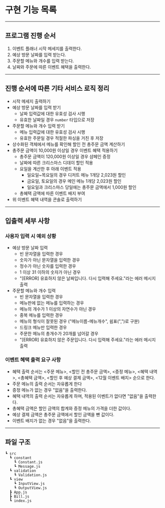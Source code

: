 # 구현 기능 목록

---
## 프로그램 진행 순서
1. 이벤트 플래너 시작 메세지를 출력한다.
2. 예상 방문 날짜를 입력 받는다.
3. 주문할 메뉴와 개수를 입력 받는다.
4. 날짜와 주문에 따른 이벤트 혜택을 출력한다.

---
## 진행 순서에 따른 기타 서비스 로직 정리
- 시작 메세지 출력하기
- 예상 방문 날짜를 입력 받기
  - 날짜 입력값에 대한 유효성 검사 시행
  - 유효한 날짜일 경우 `number` 타입으로 저장
- 주문할 메뉴와 개수 입력 받기
  - 메뉴 입력값에 대한 유효성 검사 시행
  - 유효한 주문일 경우 적절한 파싱을 거친 후 저장
- 상수화된 객체에서 메뉴를 확인해 할인 전 총주문 금액 계산하기
- 총주문 금액이 10,000원 이상일 경우 이벤트 혜택 적용하기
  - 총주문 금액이 120,000원 이상일 경우 샴페인 증정
  - 날짜에 따른 크리스마스 디데이 할인 적용
  - 요일을 계산한 후 아래 이벤트 적용
    - 일요일~목요일의 경우 디저트 메뉴 1개당 2,023원 할인
    - 금요일, 토요일의 경우 메인 메뉴 1개당 2,023원 할인
    - 일요일과 크리스마스 당일에는 총주문 금액에서 1,000원 할인
  - 총혜택 금액에 따른 이벤트 배지 부여
- 위 이벤트 혜택 내역을 콘솔로 출력하기

---
## 입출력 세부 사항
### 사용자 입력 시 예외 상황
- 예상 방문 날짜 입력
  - 빈 문자열을 입력한 경우
  - 숫자가 아닌 문자열을 입력한 경우
  - 정수가 아닌 숫자를 입력한 경우
  - 1 이상 31 이하의 숫자가 아닌 경우
  - "[ERROR] 유효하지 않은 날짜입니다. 다시 입력해 주세요."라는 에러 메시지 출력
- 주문할 메뉴와 개수 입력
  - 빈 문자열을 입력한 경우
  - 메뉴판에 없는 메뉴를 입력하는 경우
  - 메뉴의 개수가 1 이상의 자연수가 아닌 경우
  - 중복 메뉴를 입력한 경우
  - 메뉴의 형식이 잘못된 경우 ("메뉴이름-메뉴개수", 쉼표(",")로 구분)
  - 드링크 메뉴만 입력한 경우
  - 주문한 메뉴의 총개수가 20개를 넘어갈 경우
  - "[ERROR] 유효하지 않은 주문입니다. 다시 입력해 주세요."라는 에러 메시지 출력

### 이벤트 혜택 출력 요구 사항
- 혜택 출력 순서는 <주문 메뉴>, <할인 전 총주문 금액>, <증정 메뉴>, <혜택 내역>, <총혜택 금액>, <할인 후 예상 결제 금액>, <12월 이벤트 배지> 순으로 한다.
- 주문 메뉴의 출력 순서는 자유롭게 한다
- 증정 메뉴가 없는 경우 "없음"을 출력한다.
- 혜택 내역의 출력 순서는 자유롭게 하며, 적용된 이벤트가 없다면 "없음"을  출력한다.
- 총혜택 금액은 할인 금액의 합계와 증정 메뉴의 가격을 더한 값이다.
- 예상 결제 금액은 총주문 금액에서 할인 금액을 뺸 값이다.
- 이벤트 배지가 없는 경우 "없음"을 출력한다.

---
## 파일 구조
```
┗ src
  ┗ constant
    ┗ Constant.js
    ┗ Message.js
  ┗ validation
    ┗ Validation.js
  ┗ view
    ┗ InputView.js
    ┗ OutputView.js
  ┣ App.js
  ┣ Bill.js
  ┗ index.js
```
